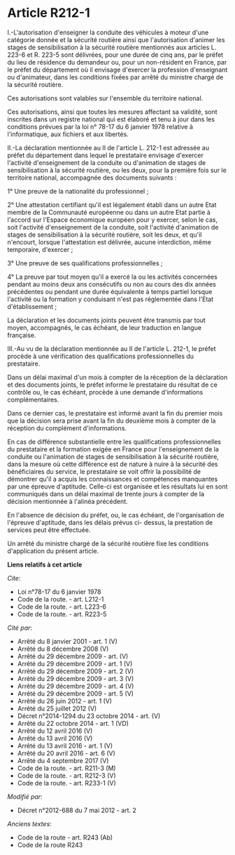 # Article R212-1

I.-L'autorisation d'enseigner la conduite des véhicules à moteur d'une catégorie donnée et la sécurité routière ainsi que
l'autorisation d'animer les stages de sensibilisation à la sécurité routière mentionnés aux articles L. 223-6 et R. 223-5
sont délivrées, pour une durée de cinq ans, par le préfet du lieu de résidence du demandeur ou, pour un non-résident en
France, par le préfet du département où il envisage d'exercer la profession d'enseignant ou d'animateur, dans les conditions
fixées par arrêté du   ministre chargé de la sécurité routière. 

Ces autorisations sont valables sur l'ensemble du territoire national. 

Ces autorisations, ainsi que toutes les mesures affectant sa validité, sont inscrites dans un registre national qui est
élaboré et tenu à jour dans les conditions prévues par la loi n° 78-17 du 6 janvier 1978 relative à l'informatique, aux
fichiers et aux libertés. 

II.-La déclaration mentionnée au II de l'article L. 212-1 est adressée au préfet du département dans lequel le prestataire
envisage d'exercer l'activité d'enseignement de la conduite ou d'animation de stages de sensibilisation à la sécurité
routière, ou les deux, pour la première fois sur le territoire national, accompagnée des documents suivants : 

1° Une preuve de la nationalité du professionnel ; 

2° Une attestation certifiant qu'il est légalement établi dans un autre Etat membre de la Communauté européenne ou dans un
autre Etat partie à l'accord sur l'Espace économique européen pour y exercer, selon le cas, soit l'activité d'enseignement de
la conduite, soit l'activité d'animation de stages de sensibilisation à la sécurité routière, soit les deux, et qu'il
n'encourt, lorsque l'attestation est délivrée, aucune interdiction, même temporaire, d'exercer ; 

3° Une preuve de ses qualifications professionnelles ; 

4° La preuve par tout moyen qu'il a exercé la ou les activités concernées pendant au moins deux ans consécutifs ou non au
cours des dix années précédentes ou pendant une durée équivalente à temps partiel lorsque l'activité ou la formation y
conduisant n'est pas réglementée dans l'Etat d'établissement ; 

La déclaration et les documents joints peuvent être transmis par tout moyen, accompagnés, le cas échéant, de leur traduction
en langue française. 

III.-Au vu de la déclaration mentionnée au II de l'article L. 212-1, le préfet procède à une vérification des qualifications
professionnelles du prestataire. 

Dans un délai maximal d'un mois à compter de la réception de la déclaration et des documents joints, le préfet informe le
prestataire du résultat de ce contrôle ou, le cas échéant, procède à une demande d'informations complémentaires. 

Dans ce dernier cas, le prestataire est informé avant la fin du premier mois que la décision sera prise avant la fin du
deuxième mois à compter de la réception du complément d'informations. 

En cas de différence substantielle entre les qualifications professionnelles du prestataire et la formation exigée en France
pour l'enseignement de la conduite ou l'animation de stages de sensibilisation à la sécurité routière, dans la mesure où
cette différence est de nature à nuire à la sécurité des bénéficiaires du service, le prestataire se voit offrir la
possibilité de démontrer qu'il a acquis les connaissances et compétences manquantes par une épreuve d'aptitude. Celle-ci est
organisée et les résultats lui en sont communiqués dans un délai maximal de trente jours à compter de la décision mentionnée
à l'alinéa précédent. 

En l'absence de décision du préfet, ou, le cas échéant, de l'organisation de l'épreuve d'aptitude, dans les délais prévus ci-
dessus, la prestation de services peut être effectuée. 

Un arrêté du   ministre chargé de la sécurité routière fixe les conditions d'application du présent article.

**Liens relatifs à cet article**

_Cite_:

  - Loi n°78-17 du 6 janvier 1978
  - Code de la route. - art. L212-1
  - Code de la route. - art. L223-6
  - Code de la route. - art. R223-5

_Cité par_:

  - Arrêté du 8 janvier 2001 - art. 1 (V)
  - Arrêté du 8 décembre 2008 (V)
  - Arrêté du 29 décembre 2009 - art. (V)
  - Arrêté du 29 décembre 2009 - art. 1 (V)
  - Arrêté du 29 décembre 2009 - art. 2 (V)
  - Arrêté du 29 décembre 2009 - art. 3 (V)
  - Arrêté du 29 décembre 2009 - art. 4 (V)
  - Arrêté du 29 décembre 2009 - art. 5 (V)
  - Arrêté du 26 juin 2012 - art. 1 (V)
  - Arrêté du 25 juillet 2012 (V)
  - Décret n°2014-1294 du 23 octobre 2014 - art. (V)
  - Arrêté du 22 octobre 2014 - art. 1 (VD)
  - Arrêté du 12 avril 2016 (V)
  - Arrêté du 13 avril 2016 (V)
  - Arrêté du 13 avril 2016 - art. 1 (V)
  - Arrêté du 20 avril 2016 - art. 6 (V)
  - Arrêté du 4 septembre 2017 (V)
  - Code de la route. - art. R211-3 (M)
  - Code de la route. - art. R212-3 (V)
  - Code de la route. - art. R233-1 (V)

_Modifié par_:

  - Décret n°2012-688 du 7 mai 2012 - art. 2

_Anciens textes_:

  - Code de la route - art. R243 (Ab)
  - Code de la route R243
